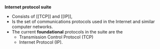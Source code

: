 **Internet protocol suite**
- Consists of [[TCP]] and [[IP]], 
- Is the set of communications protocols used in the Internet and similar computer networks. 
- The current **foundational** protocols in the suite are the 
	- Transmission Control Protocol (TCP) 
	- Internet Protocol (IP).